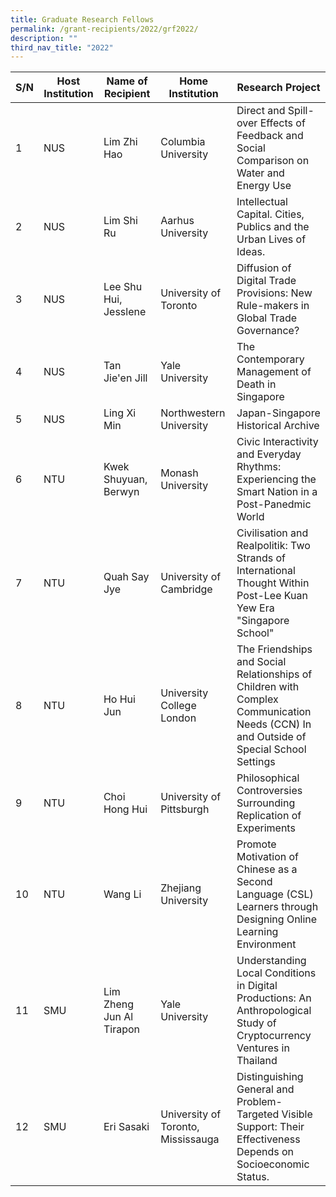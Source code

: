 ```yaml
---
title: Graduate Research Fellows
permalink: /grant-recipients/2022/grf2022/
description: ""
third_nav_title: "2022"
---
```

| S/N | Host Institution | Name of Recipient | Home Institution | Research Project  |
| -------- | -------- | -------- |-------- |-------- |
| 1    | NUS   |  Lim Zhi Hao    | Columbia University | Direct and Spill-over Effects of Feedback and Social Comparison on Water and Energy Use 
|2|NUS | Lim Shi Ru | Aarhus University | Intellectual Capital. Cities, Publics and the Urban Lives of Ideas. | 
|3| NUS | Lee Shu Hui, Jesslene | University of Toronto | Diffusion of Digital Trade Provisions: New Rule-makers in Global Trade Governance? | 
|4| NUS | Tan Jie'en Jill| Yale University | The Contemporary Management of Death in Singapore | 
|5| NUS | Ling Xi Min | Northwestern University | Japan-Singapore Historical Archive
|6| NTU | Kwek Shuyuan, Berwyn| Monash University | Civic Interactivity and Everyday Rhythms: Experiencing the Smart Nation in a Post-Panedmic World| 
|7| NTU | Quah Say Jye | University of Cambridge | Civilisation and Realpolitik: Two Strands of International Thought Within Post-Lee Kuan Yew Era "Singapore School" | 
|8| NTU | Ho Hui Jun | University College London | The Friendships and Social Relationships of Children with Complex Communication Needs (CCN) In and Outside of Special School Settings| 
|9|NTU | Choi Hong Hui | University of Pittsburgh | Philosophical Controversies Surrounding Replication of Experiments | 
|10| NTU | Wang Li | Zhejiang University | Promote Motivation of Chinese as a Second Language (CSL) Learners through Designing Online Learning Environment | 
|11| SMU | Lim Zheng Jun Al Tirapon | Yale University | Understanding Local Conditions in Digital Productions: An Anthropological Study of Cryptocurrency Ventures in Thailand | 
|12| SMU | Eri Sasaki | University of Toronto, Mississauga | Distinguishing General and Problem-Targeted Visible Support: Their Effectiveness Depends on Socioeconomic Status. 
